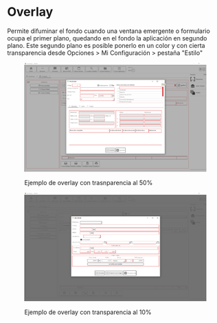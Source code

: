# Overlay

Permite difuminar el fondo cuando una ventana emergente o formulario ocupa el primer plano, quedando en el fondo la aplicación en segundo plano. Este segundo plano es posible ponerlo en un color y con cierta transparencia desde Opciones > Mi Configuración > pestaña "Estilo"

<figure><img src="../../../.gitbook/assets/imagen (4).png" alt=""><figcaption><p>Ejemplo de overlay con trasnparencia al 50%</p></figcaption></figure>

<figure><img src="../../../.gitbook/assets/imagen (2) (6).png" alt=""><figcaption><p>Ejemplo de overlay con transparencia al 10%</p></figcaption></figure>
